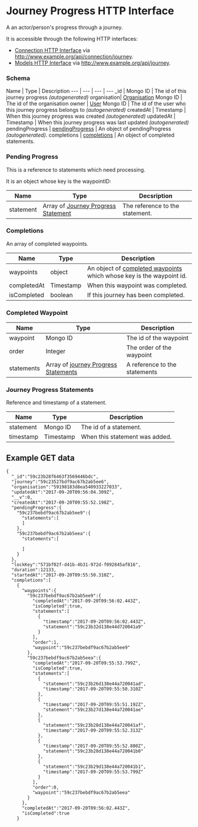 ---
---

# Journey Progress HTTP Interface

A an actor/person's progress through a journey.

It is accessible through the following HTTP interfaces:

- [Connection HTTP Interface](../http-connection) via http://www.example.org/api/connection/journey.
- [Models HTTP Interface](../http-models) via http://www.example.org/api/journey.

### Schema

Name | Type | Description
--- | --- | --- | ---
_id | Mongo ID | The id of this journey progress _(autogenerated)_
organisation| [Organisation](../http-organisations#schema) Mongo ID | The id of the organisation 
owner | [User](../http-users#schema) Mongo ID | The id of the user who this journey progress belongs to _(autogenerated)_
createdAt |  Timestamp | When this journey progress was created _(autogenerated)_
updatedAt |  Timestamp | When this journey progress was last updated _(autogenerated)_
pendingProgress | [pendingProgress](#pending-progress) | An object of pendingProgress _(autogenerated)_.
completions | [completions](#completions) | An object of completed statements.

### Pending Progress

This is a reference to statements which need processing.

It is an object whose key is the waypointID:

Name | Type | Decsription
--- | --- | ---
statement | Array of [Journey Progress Statement](#journey-progress-statement) | The reference to the statement.

### Completions

An array of completed waypoints.

Name | Type | Description
--- | --- | ---
waypoints | object | An object of [completed waypoints](#completed-waypoint) which whose key is the waypoint id.
completedAt | Timestamp | When this waypoint was completed.
isCompleted | boolean | If this journey has been completed. 


### Completed Waypoint

Name | Type | Description
--- | --- | ---
waypoint | Mongo ID | The id of the waypoint
order | Integer | The order of the waypoint
statements | Array of [journey Progress Statements](#journey-progress-statements) | A reference to the statements

### Journey Progress Statements

Reference and timestamp of a statement.

Name | Type | Description
--- | --- | ---
statement | Mongo ID | The id of a statement.
timestamp | Timestamp | When this statement was added.

## Example GET data

```
{  
  "_id":"59c23b28f6463f3569446bdc",
  "journey":"59c23527bdf9ac67b2ab5ee6",
  "organisation":"59198183d8ea540933227033",
  "updatedAt":"2017-09-20T09:56:04.309Z",
  "__v":0,
  "createdAt":"2017-09-20T09:55:52.198Z",
  "pendingProgress":{  
    "59c237bebdf9ac67b2ab5ee9":{  
      "statements":[
      ]
    },
    "59c237bebdf9ac67b2ab5eea":{  
      "statements":[  

      ]
    }
  },
  "lockKey":"571bf02f-d41b-4b31-972d-f092845af816",
  "duration":12133,
  "startedAt":"2017-09-20T09:55:50.310Z",
  "completions":[  
    {  
      "waypoints":{  
        "59c237bebdf9ac67b2ab5ee9":{  
          "completedAt":"2017-09-20T09:56:02.443Z",
          "isCompleted":true,
          "statements":[  
            {  
              "timestamp":"2017-09-20T09:56:02.443Z",
              "statement":"59c23b32d138e44d720041a9"
            }
          ],
          "order":1,
          "waypoint":"59c237bebdf9ac67b2ab5ee9"
        },
        "59c237bebdf9ac67b2ab5eea":{  
          "completedAt":"2017-09-20T09:55:53.799Z",
          "isCompleted":true,
          "statements":[  
            {  
              "statement":"59c23b26d138e44a720041ad",
              "timestamp":"2017-09-20T09:55:50.310Z"
            },
            {  
              "timestamp":"2017-09-20T09:55:51.192Z",
              "statement":"59c23b27d138e44a720041ae"
            },
            {  
              "statement":"59c23b28d138e44a720041af",
              "timestamp":"2017-09-20T09:55:52.313Z"
            },
            {  
              "timestamp":"2017-09-20T09:55:52.880Z",
              "statement":"59c23b28d138e44a720041b0"
            },
            {  
              "statement":"59c23b29d138e44a720041b1",
              "timestamp":"2017-09-20T09:55:53.799Z"
            }
          ],
          "order":0,
          "waypoint":"59c237bebdf9ac67b2ab5eea"
        }
      },
      "completedAt":"2017-09-20T09:56:02.443Z",
      "isCompleted":true
    }
```
